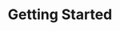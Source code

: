 ---
title: Getting Started
description: If you are just getting started, follow the guides below to get your development environment setup properly and understand the foundations for using the EMDK for Android features.
layout: list-content-items.html
content-items:
    - type: section
      level: 4
      title: Download
      text: Download the EMDK for Android
      url: /emdk-for-android/download
    - type: section
      level: 4
      title: EMDK For Android Setup
      text: Get your development environment setup
      url: /emdk-for-android/3-1/guide/setup
    - type: section
      level: 4
      title: Configuring A Device
      text: Update your device to provide full feature support
      url: /emdk-for-android/3-1/guide/setupDevice
    - type: section
      level: 4
      title: Build Hello EMDK
      text: Follow a simple getting started tutorial
      url: /emdk-for-android/3-1/tutorial/tutdatacaptureprofile
    - type: section
      level: 4
      title: Using Profile Manager
      text: Understand how to use the powerful Profile Manager
      url: /emdk-for-android/3-1/guide/profile-manager

---           